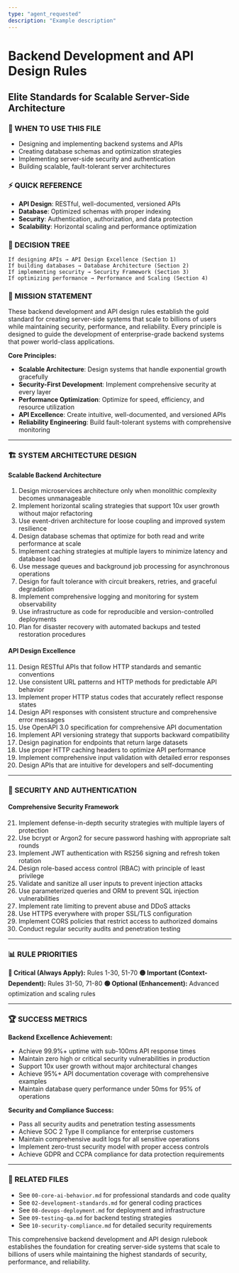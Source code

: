 ```yaml
---
type: "agent_requested"
description: "Example description"
---
```


# Backend Development and API Design Rules

## Elite Standards for Scalable Server-Side Architecture

### 🎯 WHEN TO USE THIS FILE

- Designing and implementing backend systems and APIs
- Creating database schemas and optimization strategies
- Implementing server-side security and authentication
- Building scalable, fault-tolerant server architectures

### ⚡ QUICK REFERENCE

- **API Design**: RESTful, well-documented, versioned APIs
- **Database**: Optimized schemas with proper indexing
- **Security**: Authentication, authorization, and data protection
- **Scalability**: Horizontal scaling and performance optimization

### 🔀 DECISION TREE

```
If designing APIs → API Design Excellence (Section 1)
If building databases → Database Architecture (Section 2)
If implementing security → Security Framework (Section 3)
If optimizing performance → Performance and Scaling (Section 4)
```

### 🎯 MISSION STATEMENT

These backend development and API design rules establish the gold standard for creating server-side systems that scale to billions of users while maintaining security, performance, and reliability. Every principle is designed to guide the development of enterprise-grade backend systems that power world-class applications.

**Core Principles:**

- **Scalable Architecture**: Design systems that handle exponential growth gracefully
- **Security-First Development**: Implement comprehensive security at every layer
- **Performance Optimization**: Optimize for speed, efficiency, and resource utilization
- **API Excellence**: Create intuitive, well-documented, and versioned APIs
- **Reliability Engineering**: Build fault-tolerant systems with comprehensive monitoring

---

### 🏗️ SYSTEM ARCHITECTURE DESIGN

#### **Scalable Backend Architecture**

1. Design microservices architecture only when monolithic complexity becomes unmanageable
2. Implement horizontal scaling strategies that support 10x user growth without major refactoring
3. Use event-driven architecture for loose coupling and improved system resilience
4. Design database schemas that optimize for both read and write performance at scale
5. Implement caching strategies at multiple layers to minimize latency and database load
6. Use message queues and background job processing for asynchronous operations
7. Design for fault tolerance with circuit breakers, retries, and graceful degradation
8. Implement comprehensive logging and monitoring for system observability
9. Use infrastructure as code for reproducible and version-controlled deployments
10. Plan for disaster recovery with automated backups and tested restoration procedures

#### **API Design Excellence**

11. Design RESTful APIs that follow HTTP standards and semantic conventions
12. Use consistent URL patterns and HTTP methods for predictable API behavior
13. Implement proper HTTP status codes that accurately reflect response states
14. Design API responses with consistent structure and comprehensive error messages
15. Use OpenAPI 3.0 specification for comprehensive API documentation
16. Implement API versioning strategy that supports backward compatibility
17. Design pagination for endpoints that return large datasets
18. Use proper HTTP caching headers to optimize API performance
19. Implement comprehensive input validation with detailed error responses
20. Design APIs that are intuitive for developers and self-documenting

---

### 🔐 SECURITY AND AUTHENTICATION

#### **Comprehensive Security Framework**

21. Implement defense-in-depth security strategies with multiple layers of protection
22. Use bcrypt or Argon2 for secure password hashing with appropriate salt rounds
23. Implement JWT authentication with RS256 signing and refresh token rotation
24. Design role-based access control (RBAC) with principle of least privilege
25. Validate and sanitize all user inputs to prevent injection attacks
26. Use parameterized queries and ORM to prevent SQL injection vulnerabilities
27. Implement rate limiting to prevent abuse and DDoS attacks
28. Use HTTPS everywhere with proper SSL/TLS configuration
29. Implement CORS policies that restrict access to authorized domains
30. Conduct regular security audits and penetration testing

---

### 📊 RULE PRIORITIES

**🔴 Critical (Always Apply):** Rules 1-30, 51-70
**🟡 Important (Context-Dependent):** Rules 31-50, 71-80
**🟢 Optional (Enhancement):** Advanced optimization and scaling rules

---

### 🏆 SUCCESS METRICS

**Backend Excellence Achievement:**

- Achieve 99.9%+ uptime with sub-100ms API response times
- Maintain zero high or critical security vulnerabilities in production
- Support 10x user growth without major architectural changes
- Achieve 95%+ API documentation coverage with comprehensive examples
- Maintain database query performance under 50ms for 95% of operations

**Security and Compliance Success:**

- Pass all security audits and penetration testing assessments
- Achieve SOC 2 Type II compliance for enterprise customers
- Maintain comprehensive audit logs for all sensitive operations
- Implement zero-trust security model with proper access controls
- Achieve GDPR and CCPA compliance for data protection requirements

---

### 🔗 RELATED FILES

- See `00-core-ai-behavior.md` for professional standards and code quality
- See `02-development-standards.md` for general coding practices
- See `08-devops-deployment.md` for deployment and infrastructure
- See `09-testing-qa.md` for backend testing strategies
- See `10-security-compliance.md` for detailed security requirements

This comprehensive backend development and API design rulebook establishes the foundation for creating server-side systems that scale to billions of users while maintaining the highest standards of security, performance, and reliability.
